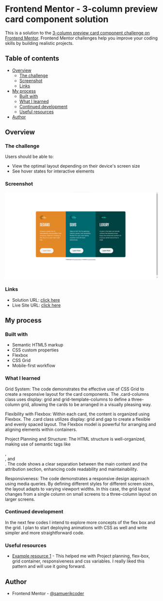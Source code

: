 # Frontend Mentor - 3-column preview card component solution

This is a solution to the [3-column preview card component challenge on Frontend Mentor](https://www.frontendmentor.io/challenges/3column-preview-card-component-pH92eAR2-). Frontend Mentor challenges help you improve your coding skills by building realistic projects. 

## Table of contents

- [Overview](#overview)
  - [The challenge](#the-challenge)
  - [Screenshot](#screenshot)
  - [Links](#links)
- [My process](#my-process)
  - [Built with](#built-with)
  - [What I learned](#what-i-learned)
  - [Continued development](#continued-development)
  - [Useful resources](#useful-resources)
- [Author](#author)

## Overview

### The challenge

Users should be able to:

- View the optimal layout depending on their device's screen size
- See hover states for interactive elements

### Screenshot

![](./screenshot.png)

### Links

- Solution URL: [click here](https://www.frontendmentor.io/solutions/3column-preview-card-component-Hubl-E16PC)
- Live Site URL: [click here](https://main--splendorous-marzipan-e29c91.netlify.app/)

## My process

### Built with

- Semantic HTML5 markup
- CSS custom properties
- Flexbox
- CSS Grid
- Mobile-first workflow

### What I learned

Grid System: The code demonstrates the effective use of CSS Grid to create a responsive layout for the card components. The .card-columns class uses display: grid and grid-template-columns to define a three-column grid, allowing the cards to be arranged in a visually pleasing way.

Flexibility with Flexbox: Within each card, the content is organized using Flexbox. The .card class utilizes display: grid and gap to create a flexible and evenly spaced layout. The Flexbox model is powerful for arranging and aligning elements within containers.

Project Planning and Structure: The HTML structure is well-organized, making use of semantic tags like <article>, <section>, and <div>. The code shows a clear separation between the main content and the attribution section, enhancing code readability and maintainability.

Responsiveness: The code demonstrates a responsive design approach using media queries. By defining different styles for different screen sizes, the layout adapts to varying viewport widths. In this case, the grid layout changes from a single column on small screens to a three-column layout on larger screens.

### Continued development

In the next few codes I intend to explore more concepts of the flex box and the grid. I plan to start deploying animations with CSS as well and write simpler and more straightforward code.

### Useful resources

- [Example resource 1](https://youtu.be/B2WL6KkqhLQ) - This helped me with Project planning, flex-box, grid container, responsiveness and css variables. I really liked this pattern and will use it going forward.

## Author

- Frontend Mentor - [@samuerikcoder](https://www.frontendmentor.io/profile/samuerikcoder)